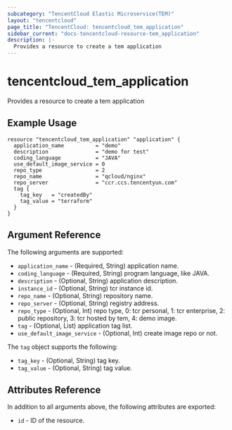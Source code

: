 ```yaml
---
subcategory: "TencentCloud Elastic Microservice(TEM)"
layout: "tencentcloud"
page_title: "TencentCloud: tencentcloud_tem_application"
sidebar_current: "docs-tencentcloud-resource-tem_application"
description: |-
  Provides a resource to create a tem application
---
```


# tencentcloud_tem_application

Provides a resource to create a tem application

## Example Usage

```hcl
resource "tencentcloud_tem_application" "application" {
  application_name          = "demo"
  description               = "demo for test"
  coding_language           = "JAVA"
  use_default_image_service = 0
  repo_type                 = 2
  repo_name                 = "qcloud/nginx"
  repo_server               = "ccr.ccs.tencentyun.com"
  tag {
    tag_key   = "createdBy"
    tag_value = "terraform"
  }
}
```

## Argument Reference

The following arguments are supported:

* `application_name` - (Required, String) application name.
* `coding_language` - (Required, String) program language, like JAVA.
* `description` - (Optional, String) application description.
* `instance_id` - (Optional, String) tcr instance id.
* `repo_name` - (Optional, String) repository name.
* `repo_server` - (Optional, String) registry address.
* `repo_type` - (Optional, Int) repo type, 0: tcr personal, 1: tcr enterprise, 2: public repository, 3: tcr hosted by tem, 4: demo image.
* `tag` - (Optional, List) application tag list.
* `use_default_image_service` - (Optional, Int) create image repo or not.

The `tag` object supports the following:

* `tag_key` - (Optional, String) tag key.
* `tag_value` - (Optional, String) tag value.

## Attributes Reference

In addition to all arguments above, the following attributes are exported:

* `id` - ID of the resource.



